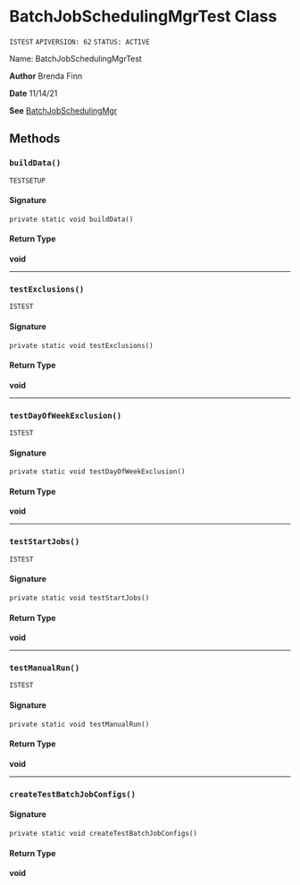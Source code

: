 # BatchJobSchedulingMgrTest Class

`ISTEST`
`APIVERSION: 62`
`STATUS: ACTIVE`

Name: BatchJobSchedulingMgrTest

**Author** Brenda Finn

**Date** 11/14/21

**See** [BatchJobSchedulingMgr](BatchJobSchedulingMgr.md)

## Methods
### `buildData()`

`TESTSETUP`

#### Signature
```apex
private static void buildData()
```

#### Return Type
**void**

---

### `testExclusions()`

`ISTEST`

#### Signature
```apex
private static void testExclusions()
```

#### Return Type
**void**

---

### `testDayOfWeekExclusion()`

`ISTEST`

#### Signature
```apex
private static void testDayOfWeekExclusion()
```

#### Return Type
**void**

---

### `testStartJobs()`

`ISTEST`

#### Signature
```apex
private static void testStartJobs()
```

#### Return Type
**void**

---

### `testManualRun()`

`ISTEST`

#### Signature
```apex
private static void testManualRun()
```

#### Return Type
**void**

---

### `createTestBatchJobConfigs()`

#### Signature
```apex
private static void createTestBatchJobConfigs()
```

#### Return Type
**void**